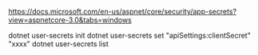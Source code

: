 ﻿https://docs.microsoft.com/en-us/aspnet/core/security/app-secrets?view=aspnetcore-3.0&tabs=windows

dotnet user-secrets init
dotnet user-secrets set "apiSettings:clientSecret" "xxxx"
dotnet user-secrets list